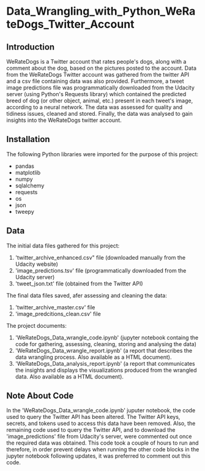 # Data_Wrangling_with_Python_WeRateDogs_Twitter_Account
## Introduction
WeRateDogs is a Twitter account that rates people's dogs, along with a comment about the dog, based on the pictures posted to the account. Data from the WeRateDogs Twitter account was gathered from the twitter API and a csv file containing data was also provided. Furthermore, a tweet image predictions file was programmatically downloaded from the Udacity server (using Python's Requests library) which contained the predicted breed of dog (or other object, animal, etc.) present in each tweet's image, according to a neural network. The data was assessed for quality and tidiness issues, cleaned and stored.  Finally, the data was analysed to gain insights into the WeRateDogs twitter account.

## Installation
The following Python libraries were imported for the purpose of this project:
-  pandas
-  matplotlib
-  numpy
-  sqlalchemy
-  requests
-  os
-  json
-  tweepy

## Data
The initial data files gathered for this project:
1) 'twitter_archive_enhanced.csv" file (downloaded manually from the Udacity website)
2) 'image_predictions.tsv' file (programmatically downloaded from the Udacity server)
3) 'tweet_json.txt' file (obtained from the Twitter API)

The final data files saved, afer assessing and cleaning the data:
1) 'twitter_archive_master.csv' file 
2) 'image_predcitions_clean.csv' file

The project documents:
1) 'WeRateDogs_Data_wrangle_code.ipynb' (jupyter notebook containg the code for gathering, assessing, cleaning, storing and analysing the data)
2) 'WeRateDogs_Data_wrangle_report.ipynb' (a report that describes the data wrangling process.  Also available as a HTML document).
3) 'WeRateDogs_Data_analysis_report.ipynb' (a report that communicates the insights and displays the visualizations produced from the wrangled data.  Also available as a HTML document).

## Note About Code
In the 'WeRateDogs_Data_wrangle_code.ipynb' juputer notebook, the code used to query the Twitter API has been altered.  The Twitter API keys, secrets, and tokens used to access this data have been removed.  Also, the remaining code used to query the Twitter API, and to download the 'image_predictions' file from Udacity's server, were commented out once the required data was obtained.  This code took a couple of hours to run and therefore, in order prevent delays when running the other code blocks in the jupyter notebook following updates, it was preferred to comment out this code.
